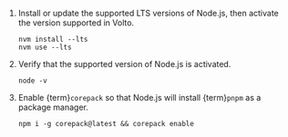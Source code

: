 1.  Install or update the supported LTS versions of Node.js, then activate the version supported in Volto.

    ```shell
    nvm install --lts
    nvm use --lts
    ```

2.  Verify that the supported version of Node.js is activated.

    ```shell
    node -v
    ```

3.  Enable {term}`corepack` so that Node.js will install {term}`pnpm` as a package manager.

    ```shell
    npm i -g corepack@latest && corepack enable
    ```
